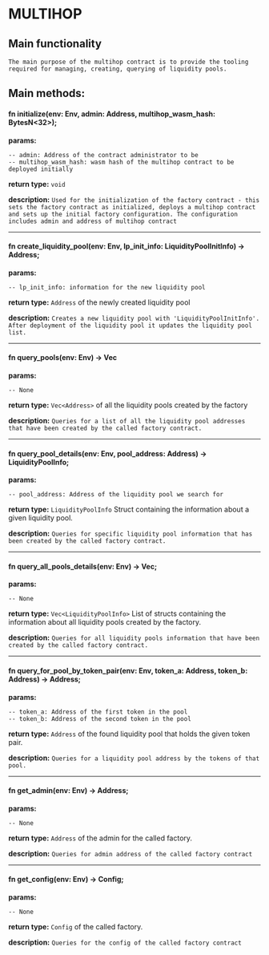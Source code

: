 

# MULTIHOP

## Main functionality
```The main purpose of the multihop contract is to provide the tooling required for managing, creating, querying of liquidity pools.```



## Main methods:
#### fn initialize(env: Env, admin: Address, multihop_wasm_hash: BytesN<32>);

**params:**
```
-- admin: Address of the contract administrator to be
-- multihop_wasm_hash: wasm hash of the multihop contract to be deployed initially
```
**return type:**
`void`

**description:**
`Used for the initialization of the factory contract - this sets the factory contract as initialized, deploys a multihop contract and sets up the initial factory configuration. The configuration includes admin and address of multihop contract`

<hr>

####  fn create_liquidity_pool(env: Env, lp_init_info: LiquidityPoolInitInfo) -> Address;
**params:**
```
-- lp_init_info: information for the new liquidity pool
```
**return type:**
`Address` of the newly created liquidity pool

**description:**
`Creates a new liquidity pool with 'LiquidityPoolInitInfo'. After deployment of the liquidity pool it updates the liquidity pool list.`

<hr>

#### fn query_pools(env: Env) -> Vec<Address>

**params:**
```
-- None
```
**return type:**
`Vec<Address>` of all the liquidity pools created by the factory

**description:**
`Queries for a list of all the liquidity pool addresses that have been created by the called factory contract.`

<hr>

#### fn query_pool_details(env: Env, pool_address: Address) -> LiquidityPoolInfo;

**params:**
```
-- pool_address: Address of the liquidity pool we search for
```
**return type:**
`LiquidityPoolInfo` Struct containing the information about a given liquidity pool.

**description:**
`Queries for specific liquidity pool information that has been created by the called factory contract.`

<hr>

#### fn query_all_pools_details(env: Env) -> Vec<LiquidityPoolInfo>;

**params:**
```
-- None
```
**return type:**
`Vec<LiquidityPoolInfo>` List of structs containing the information about all liquidity pools created by the factory.

**description:**
`Queries for all liquidity pools information that have been created by the called factory contract.`

<hr>

#### fn query_for_pool_by_token_pair(env: Env, token_a: Address, token_b: Address) -> Address;

**params:**
```
-- token_a: Address of the first token in the pool
-- token_b: Address of the second token in the pool
```
**return type:**
`Address` of the found liquidity pool that holds the given token pair.

**description:**
`Queries for a liquidity pool address by the tokens of that pool.`

<hr>

#### fn get_admin(env: Env) -> Address;

**params:**
```
-- None
```
**return type:**
`Address` of the admin for the called factory.

**description:**
`Queries for admin address of the called factory contract`
<hr>

####  fn get_config(env: Env) -> Config;

**params:**
```
-- None
```
**return type:**
`Config` of the called factory.

**description:**
`Queries for the config of the called factory contract`

